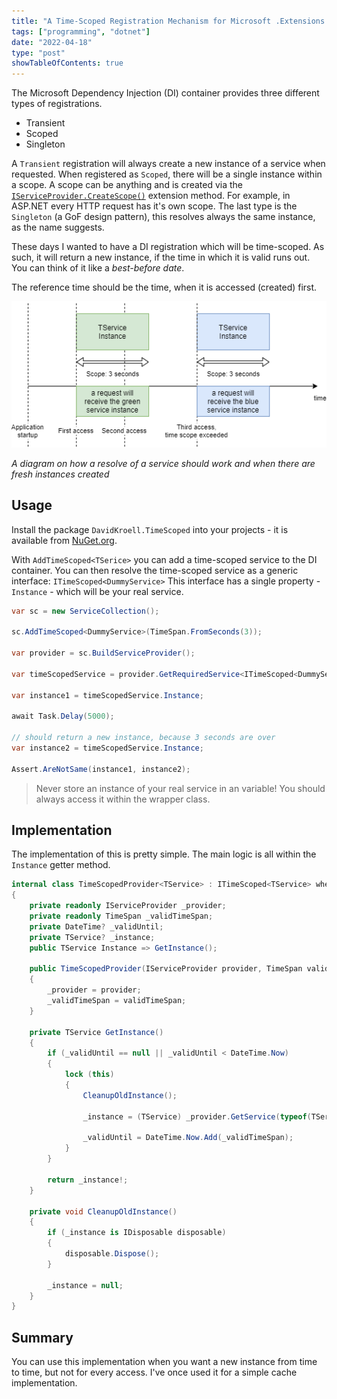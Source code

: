 ```yaml
---
title: "A Time-Scoped Registration Mechanism for Microsoft .Extensions.DependencyInjection"
tags: ["programming", "dotnet"]
date: "2022-04-18"
type: "post"
showTableOfContents: true
---
```



The Microsoft Dependency Injection (DI) container provides three different types of registrations.

* Transient
* Scoped
* Singleton

A `Transient` registration will always create a new instance of a service when requested.
When registered as `Scoped`, there will be a single instance within a scope.
A scope can be anything and is created via the [`IServiceProvider.CreateScope()`](https://docs.microsoft.com/en-us/dotnet/api/microsoft.extensions.dependencyinjection.serviceproviderserviceextensions.createscope?view=dotnet-plat-ext-6.0)
extension method.
For example, in ASP.NET every HTTP request has it's own scope.
The last type is the `Singleton` (a GoF design pattern), this resolves always the same instance, as the name suggests.


These days I wanted to have a DI registration which will be time-scoped.
As such, it will return a new instance, if the time in which it is valid runs out.
You can think of it like a *best-before date*.

The reference time should be the time, when it is accessed (created) first.

![](./timescoped.png)

*A diagram on how a resolve of a service should work and when there are fresh instances created*


## Usage

Install the package `DavidKroell.TimeScoped` into your projects - it is available
from [NuGet.org](https://www.nuget.org/packages/DavidKroell.TimeScoped/).

With `AddTimeScoped<TSerice>` you can add a time-scoped service to the DI container.
You can then resolve the time-scoped service as a generic interface: `ITimeScoped<DummyService>`
This interface has a single property - `Instance` - which will be your real service.

```cs
var sc = new ServiceCollection();

sc.AddTimeScoped<DummyService>(TimeSpan.FromSeconds(3));

var provider = sc.BuildServiceProvider();

var timeScopedService = provider.GetRequiredService<ITimeScoped<DummyService>>();

var instance1 = timeScopedService.Instance;

await Task.Delay(5000);

// should return a new instance, because 3 seconds are over
var instance2 = timeScopedService.Instance;

Assert.AreNotSame(instance1, instance2);
```

> Never store an instance of your real service in an variable!
You should always access it within the wrapper class.


## Implementation

The implementation of this is pretty simple.
The main logic is all within the `Instance` getter method.


```cs
internal class TimeScopedProvider<TService> : ITimeScoped<TService> where TService : class
{
    private readonly IServiceProvider _provider;
    private readonly TimeSpan _validTimeSpan;
    private DateTime? _validUntil;
    private TService? _instance;
    public TService Instance => GetInstance();

    public TimeScopedProvider(IServiceProvider provider, TimeSpan validTimeSpan)
    {
        _provider = provider;
        _validTimeSpan = validTimeSpan;
    }

    private TService GetInstance()
    {
        if (_validUntil == null || _validUntil < DateTime.Now)
        {
            lock (this)
            {
                CleanupOldInstance();

                _instance = (TService) _provider.GetService(typeof(TService))!;

                _validUntil = DateTime.Now.Add(_validTimeSpan);
            }
        }

        return _instance!;
    }

    private void CleanupOldInstance()
    {
        if (_instance is IDisposable disposable)
        {
            disposable.Dispose();
        }

        _instance = null;
    }
}
```

## Summary

You can use this implementation when you want a new instance from time to time,
but not for every access.
I've once used it for a simple cache implementation.

